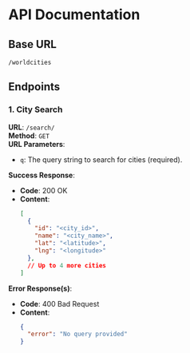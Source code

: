 # API Documentation

## Base URL
`/worldcities`

## Endpoints

### 1. City Search
**URL**: `/search/`  
**Method**: `GET`  
**URL Parameters**:
- `q`: The query string to search for cities (required).

**Success Response**:
- **Code**: 200 OK
- **Content**:
  ```json
  [
    {
      "id": "<city_id>",
      "name": "<city_name>",
      "lat": "<latitude>",
      "lng": "<longitude>"
    },
    // Up to 4 more cities
  ]
  ```

**Error Response(s)**:
- **Code**: 400 Bad Request
- **Content**:
  ```json
  {
    "error": "No query provided"
  }
  ```

